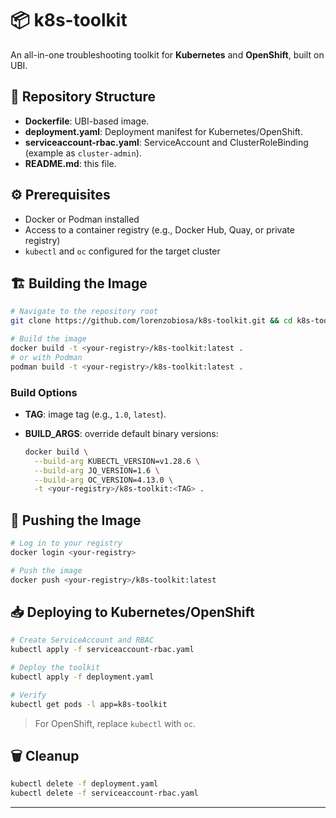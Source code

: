 # 📦 k8s-toolkit

&#x20; &#x20;

An all-in-one troubleshooting toolkit for **Kubernetes** and **OpenShift**, built on UBI.

## 🔧 Repository Structure

* **Dockerfile**: UBI-based image.
* **deployment.yaml**: Deployment manifest for Kubernetes/OpenShift.
* **serviceaccount-rbac.yaml**: ServiceAccount and ClusterRoleBinding (example as `cluster-admin`).
* **README.md**: this file.

## ⚙️ Prerequisites

* Docker or Podman installed
* Access to a container registry (e.g., Docker Hub, Quay, or private registry)
* `kubectl` and `oc` configured for the target cluster

## 🏗️ Building the Image

```bash
# Navigate to the repository root
git clone https://github.com/lorenzobiosa/k8s-toolkit.git && cd k8s-toolkit

# Build the image
docker build -t <your-registry>/k8s-toolkit:latest .
# or with Podman
podman build -t <your-registry>/k8s-toolkit:latest .
```

### Build Options

* **TAG**: image tag (e.g., `1.0`, `latest`).
* **BUILD\_ARGS**: override default binary versions:

  ```bash
  docker build \
    --build-arg KUBECTL_VERSION=v1.28.6 \
    --build-arg JQ_VERSION=1.6 \
    --build-arg OC_VERSION=4.13.0 \
    -t <your-registry>/k8s-toolkit:<TAG> .
  ```

## 🚀 Pushing the Image

```bash
# Log in to your registry
docker login <your-registry>

# Push the image
docker push <your-registry>/k8s-toolkit:latest
```

## 📥 Deploying to Kubernetes/OpenShift

```bash
# Create ServiceAccount and RBAC
kubectl apply -f serviceaccount-rbac.yaml

# Deploy the toolkit
kubectl apply -f deployment.yaml

# Verify
kubectl get pods -l app=k8s-toolkit
```

> For OpenShift, replace `kubectl` with `oc`.

## 🗑️ Cleanup

```bash
kubectl delete -f deployment.yaml
kubectl delete -f serviceaccount-rbac.yaml
```

---

